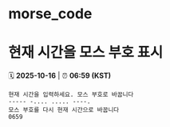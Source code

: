 # morse_code
# 현재 시간을 모스 부호 표시
<!-- MORSE_TIME_START -->
🗓️ **2025-10-16** | ⏰ **06:59 (KST)**

```
현재 시간을 입력하세요. 모스 부호로 바꿉니다
----- -.... ..... ----.
모스 부호를 다시 현재 시간으로 바꿉니다
0659
```
<!-- MORSE_TIME_END -->
